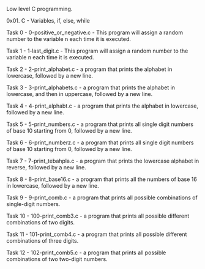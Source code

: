 Low level C programming.

0x01. C - Variables, if, else, while

Task 0 - 0-positive_or_negative.c - This program will assign a random number to the variable n each time it is executed.

Task 1 - 1-last_digit.c - This program will assign a random number to the variable n each time it is executed.

Task 2 - 2-print_alphabet.c - a program that prints the alphabet in lowercase, followed by a new line.

Task 3 - 3-print_alphabets.c - a program that prints the alphabet in lowercase, and then in uppercase, followed by a new line.

Task 4 - 4-print_alphabt.c - a program that prints the alphabet in lowercase, followed by a new line.

Task 5 - 5-print_numbers.c - a program that prints all single digit numbers of base 10 starting from 0, followed by a new line.

Task 6 - 6-print_numberz.c - a program that prints all single digit numbers of base 10 starting from 0, followed by a new line.

Task 7 - 7-print_tebahpla.c - a program that prints the lowercase alphabet in reverse, followed by a new line.

Task 8 - 8-print_base16.c - a program that prints all the numbers of base 16 in lowercase, followed by a new line.

Task 9 - 9-print_comb.c - a program that prints all possible combinations of single-digit numbers.

Task 10 - 100-print_comb3.c - a program that prints all possible different combinations of two digits.

Task 11 - 101-print_comb4.c - a program that prints all possible different combinations of three digits.

Task 12 - 102-print_comb5.c - a program that prints all possible combinations of two two-digit numbers.

